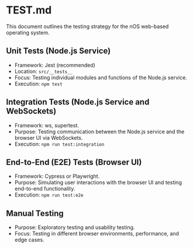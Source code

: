 # TEST.md

This document outlines the testing strategy for the nOS web-based operating system.

## Unit Tests (Node.js Service)

* Framework: Jest (recommended)
* Location: `src/__tests__`
* Focus: Testing individual modules and functions of the Node.js service.
* Execution: `npm test`

## Integration Tests (Node.js Service and WebSockets)

* Framework: ws, supertest.
* Purpose: Testing communication between the Node.js service and the browser UI via WebSockets.
* Execution: `npm run test:integration`

## End-to-End (E2E) Tests (Browser UI)

* Framework: Cypress or Playwright.
* Purpose: Simulating user interactions with the browser UI and testing end-to-end functionality.
* Execution: `npm run test:e2e`

## Manual Testing

* Purpose: Exploratory testing and usability testing.
* Focus: Testing in different browser environments, performance, and edge cases.
